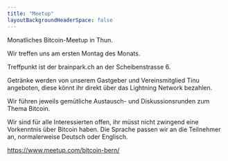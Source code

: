 ```yaml
---
title: "Meetup"
layoutBackgroundHeaderSpace: false
---
```


Monatliches Bitcoin-Meetup in Thun.

Wir treffen uns am ersten Montag des Monats.

Treffpunkt ist der brainpark.ch an der Scheibenstrasse 6.

Getränke werden von unserem Gastgeber und Vereinsmitglied Tinu angeboten, diese könnt ihr direkt über das Lightning Network bezahlen.

Wir führen jeweils gemütliche Austausch- und Diskussionsrunden zum Thema Bitcoin.

Wir sind für alle Interessierten offen, ihr müsst nicht zwingend eine Vorkenntnis über Bitcoin haben.
Die Sprache passen wir an die Teilnehmer an, normalerweise Deutsch oder Englisch.

https://www.meetup.com/bitcoin-bern/